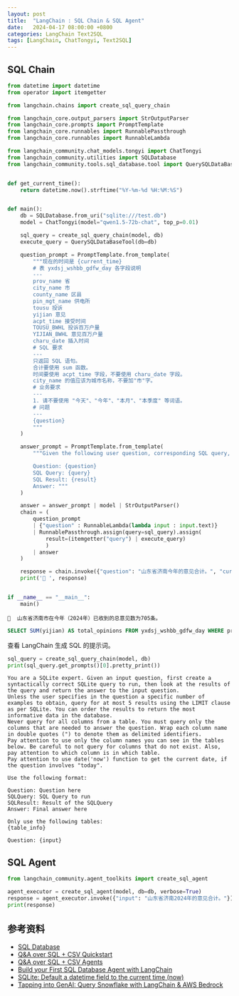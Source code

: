 ```yaml
---
layout: post
title:  "LangChain : SQL Chain & SQL Agent"
date:   2024-04-17 08:00:00 +0800
categories: LangChain Text2SQL
tags: [LangChain, ChatTongyi, Text2SQL]
---
```


## SQL Chain

```python
from datetime import datetime
from operator import itemgetter

from langchain.chains import create_sql_query_chain

from langchain_core.output_parsers import StrOutputParser
from langchain_core.prompts import PromptTemplate
from langchain_core.runnables import RunnablePassthrough
from langchain_core.runnables import RunnableLambda

from langchain_community.chat_models.tongyi import ChatTongyi
from langchain_community.utilities import SQLDatabase
from langchain_community.tools.sql_database.tool import QuerySQLDataBaseTool


def get_current_time():
    return datetime.now().strftime("%Y-%m-%d %H:%M:%S")


def main():
    db = SQLDatabase.from_uri("sqlite:///test.db")
    model = ChatTongyi(model="qwen1.5-72b-chat", top_p=0.01)

    sql_query = create_sql_query_chain(model, db)
    execute_query = QuerySQLDataBaseTool(db=db)

    question_prompt = PromptTemplate.from_template(
        """现在的时间是 {current_time}
        # 表 yxdsj_wshbb_gdfw_day 各字段说明
        ---
        prov_name 省
        city_name 市
        county_name 区县
        pin_mgt_name 供电所
        tousu 投诉
        yijian 意见
        acpt_time 接受时间
        TOUSU_BWHL 投诉百万户量
        YIJIAN_BWHL 意见百万户量
        charu_date 插入时间
        # SQL 要求
        ---
        只返回 SQL 语句。
        合计要使用 sum 函数。
        时间要使用 acpt_time 字段，不要使用 charu_date 字段。
        city_name 的值应该为城市名称，不要加"市"字。
        # 业务要求
        ---
        1. 请不要使用 "今天"、"今年"、"本月"、"本季度" 等词语。
        # 问题
        ---
        {question}
        """
    )

    answer_prompt = PromptTemplate.from_template(
        """Given the following user question, corresponding SQL query, and SQL result, answer the user question.

        Question: {question}
        SQL Query: {query}
        SQL Result: {result}
        Answer: """
    )

    answer = answer_prompt | model | StrOutputParser()
    chain = (
        question_prompt
        | {"question" : RunnableLambda(lambda input : input.text)}
        | RunnablePassthrough.assign(query=sql_query).assign(
            result=(itemgetter("query") | execute_query)
            )
        | answer
    )

    response = chain.invoke({"question": "山东省济南今年的意见合计。", "current_time": get_current_time()})
    print('🤖 ', response)


if __name__ == "__main__":
    main()
```
```
🤖  山东省济南市在今年（2024年）已收到的总意见数为705条。
```

```sql
SELECT SUM(yijian) AS total_opinions FROM yxdsj_wshbb_gdfw_day WHERE prov_name = "山东省" AND city_name = "济南" AND acpt_time BETWEEN date('2024-01-01') AND date('now')
```

查看 LangChain 生成 SQL 的提示词。

```python
sql_query = create_sql_query_chain(model, db)
print(sql_query.get_prompts()[0].pretty_print())
```

```
You are a SQLite expert. Given an input question, first create a syntactically correct SQLite query to run, then look at the results of the query and return the answer to the input question.
Unless the user specifies in the question a specific number of examples to obtain, query for at most 5 results using the LIMIT clause as per SQLite. You can order the results to return the most informative data in the database.
Never query for all columns from a table. You must query only the columns that are needed to answer the question. Wrap each column name in double quotes (") to denote them as delimited identifiers.
Pay attention to use only the column names you can see in the tables below. Be careful to not query for columns that do not exist. Also, pay attention to which column is in which table.
Pay attention to use date('now') function to get the current date, if the question involves "today".

Use the following format:

Question: Question here
SQLQuery: SQL Query to run
SQLResult: Result of the SQLQuery
Answer: Final answer here

Only use the following tables:
{table_info}

Question: {input}

```

## SQL Agent
```python
from langchain_community.agent_toolkits import create_sql_agent

agent_executor = create_sql_agent(model, db=db, verbose=True)
response = agent_executor.invoke({"input": "山东省济南2024年的意见合计。"})
print(response)
```


## 参考资料
- [SQL Database](https://python.langchain.com/docs/integrations/toolkits/sql_database/)
- [Q&A over SQL + CSV Quickstart](https://python.langchain.com/docs/use_cases/sql/quickstart/)
- [Q&A over SQL + CSV Agents](https://python.langchain.com/docs/use_cases/sql/agents/)
- [Build your First SQL Database Agent with LangChain](https://medium.com/@LawrencewleKnight/build-your-first-sql-database-agent-with-langchain-19af8064ae18)
- [SQLite: Default a datetime field to the current time (now)](https://alvinalexander.com/android/sqlite-default-datetime-field-current-time-now/)
- [Tapping into GenAI: Query Snowflake with LangChain & AWS Bedrock](https://blog.ippon.tech/tapping-into-genai-query-your-snowflake-data-warehouse-with-langchain-aws-bedrock)
